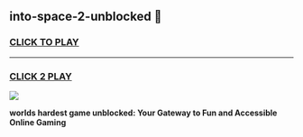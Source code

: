 
## into-space-2-unblocked 👋
<h3>
<a href="https://premium.freeplayer.one?title=into-space-2-unblocked&ref=14F">CLICK TO PLAY</a></h3>
<hr>

<h3>
<a href="https://premium.freeplayer.one?title=into-space-2-unblocked&ref=14F">CLICK 2 PLAY</a>
  
</h3>

<a href="https://premium.freeplayer.one?title=into-space-2-unblocked&ref=12F/"><img src="https://clearcache.store/games.png"></a>


**worlds hardest game unblocked: Your Gateway to Fun and Accessible Online Gaming**
